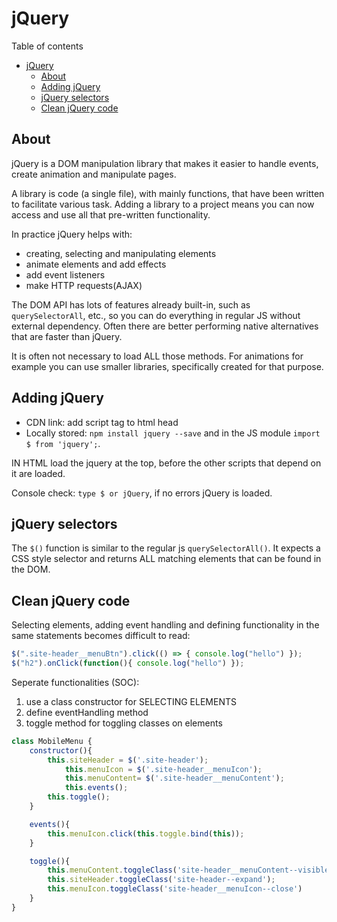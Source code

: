 # jQuery
Table of contents
- [jQuery](#jquery)
	- [About](#about)
	- [Adding jQuery](#adding-jquery)
	- [jQuery selectors](#jquery-selectors)
	- [Clean jQuery code](#clean-jquery-code)

## About
jQuery is a DOM manipulation library that makes it easier to handle events, create animation and manipulate pages.

A library is code (a single file), with mainly functions, that have been written to facilitate various task. Adding a library to a project means you can now access and use all that pre-written functionality.

In practice jQuery helps with: 
- creating, selecting and manipulating elements
- animate elements and add effects
- add event listeners
- make HTTP requests(AJAX)

The DOM API has lots of features already built-in, such as `querySelectorAll`, etc., so you can do everything in regular JS without external dependency. Often there are better performing native alternatives that are faster than jQuery.

It is often not necessary to load ALL those methods. For animations for example you can use smaller libraries, specifically created for that purpose.

## Adding jQuery
- CDN link: add script tag to html head
- Locally stored: `npm install jquery --save` and in the JS module `import $ from 'jquery';`.

IN HTML load the jquery at the top, before the other scripts that depend on it are loaded.

Console check: `type $ or jQuery`, if no errors jQuery is loaded.

## jQuery selectors
The `$()` function is similar to the regular js `querySelectorAll()`. It expects a CSS style selector and returns ALL matching elements that can be found in the DOM.

## Clean jQuery code
Selecting elements, adding event handling and defining functionality in the same statements becomes difficult to read:
```javascript
$(".site-header__menuBtn").click(() => { console.log("hello") });
$("h2").onClick(function(){ console.log("hello") });
```
Seperate functionalities (SOC):
1. use a class constructor for SELECTING ELEMENTS
2. define eventHandling method
3. toggle method for toggling classes on elements
```javascript	
class MobileMenu {
	constructor(){
		this.siteHeader = $('.site-header');
			this.menuIcon = $('.site-header__menuIcon');
			this.menuContent= $('.site-header__menuContent');
			this.events();
		this.toggle();
	}

	events(){
		this.menuIcon.click(this.toggle.bind(this));
	}

	toggle(){
		this.menuContent.toggleClass('site-header__menuContent--visible');
		this.siteHeader.toggleClass('site-header--expand');
		this.menuIcon.toggleClass('site-header__menuIcon--close')
	}
}
```